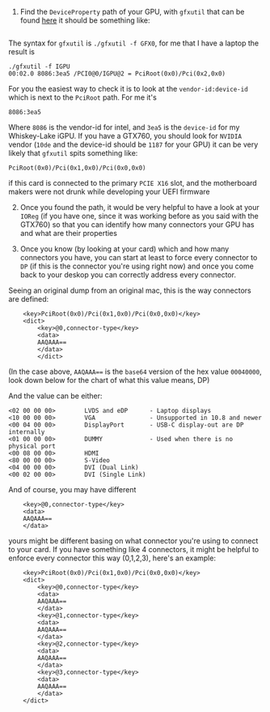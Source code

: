 1. Find the `DeviceProperty` path of your GPU, with `gfxutil` that can be found [here](https://github.com/acidanthera/gfxutil/releases/download/1.80b/gfxutil-1.80b-RELEASE.zip) it should be something like: 

```
```

The syntax for `gfxutil` is `./gfxutil -f GFX0`, for me that I have a laptop the result is

```
./gfxutil -f IGPU
00:02.0 8086:3ea5 /PCI0@0/IGPU@2 = PciRoot(0x0)/Pci(0x2,0x0)
```

For you the easiest way to check it is to look at the `vendor-id:device-id` which is next to the `PciRoot` path. For me it's

```
8086:3ea5
```
Where `8086` is the vendor-id for intel, and `3ea5` is the `device-id` for my Whiskey-Lake iGPU. If you have a GTX760, you should look for `NVIDIA` vendor (`10de` and the device-id should be `1187` for your GPU) it can be very likely that `gfxutil` spits something like: 

```
PciRoot(0x0)/Pci(0x1,0x0)/Pci(0x0,0x0)
```
if this card is connected to the primary `PCIE X16` slot, and the motherboard makers were not drunk while developing your UEFI firmware

2. Once you found the path, it would be very helpful to have a look at your `IOReg` (if you have one, since it was working before as you said with the GTX760) so that you can identify how many connectors your GPU has and what are their properties

3. Once you know (by looking at your card) which and how many connectors you have, you can start at least to force every connector to `DP` (if this is the connector you're using right now) and once you come back to your deskop you can correctly address every connector.

Seeing an original dump from an original mac, this is the way connectors are defined:

```
	<key>PciRoot(0x0)/Pci(0x1,0x0)/Pci(0x0,0x0)</key>
	<dict>
		<key>@0,connector-type</key>
		<data>
		AAQAAA==
		</data>
        </dict>

```

(In the case above, `AAQAAA==` is the `base64` version of the hex value `00040000`, look down below for the chart of what this value means, DP)

And the value can be either:

```
<02 00 00 00>        LVDS and eDP      - Laptop displays
<10 00 00 00>        VGA               - Unsupported in 10.8 and newer
<00 04 00 00>        DisplayPort       - USB-C display-out are DP internally
<01 00 00 00>        DUMMY             - Used when there is no physical port
<00 08 00 00>        HDMI
<80 00 00 00>        S-Video
<04 00 00 00>        DVI (Dual Link)
<00 02 00 00>        DVI (Single Link)
```

And of course, you may have different 

```
	<key>@0,connector-type</key>
	<data>
	AAQAAA==
	</data>
```

yours might be different basing on what connector you're using to connect to your card. If you have something like 4 connectors, it might be helpful to enforce every connector this way (0,1,2,3), here's an example:

```
	<key>PciRoot(0x0)/Pci(0x1,0x0)/Pci(0x0,0x0)</key>
	<dict>
		<key>@0,connector-type</key>
		<data>
		AAQAAA==
		</data>
		<key>@1,connector-type</key>
		<data>
		AAQAAA==
		</data>
		<key>@2,connector-type</key>
		<data>
		AAQAAA==
		</data>
		<key>@3,connector-type</key>
		<data>
		AAQAAA==
		</data>
	</dict>
```
